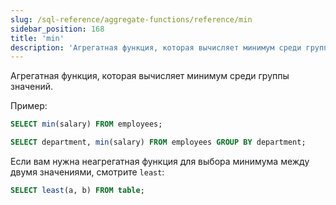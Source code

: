 ```yaml
---
slug: /sql-reference/aggregate-functions/reference/min
sidebar_position: 168
title: 'min'
description: 'Агрегатная функция, которая вычисляет минимум среди группы значений.'
---
```


Агрегатная функция, которая вычисляет минимум среди группы значений.

Пример:

```sql
SELECT min(salary) FROM employees;
```

```sql
SELECT department, min(salary) FROM employees GROUP BY department;
```

Если вам нужна неагрегатная функция для выбора минимума между двумя значениями, смотрите `least`:

```sql
SELECT least(a, b) FROM table;
```
